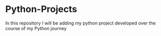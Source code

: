 # Python-Projects
In this repository I will be adding my python project developed over the course of my Python journey

